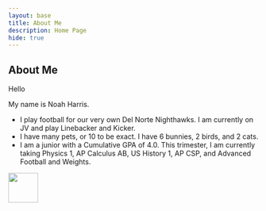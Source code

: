 ```yaml
---
layout: base
title: About Me 
description: Home Page
hide: true
---
```


## About Me
Hello

My name is Noah Harris.
- I play football for our very own Del Norte Nighthawks. I am currently on JV and play Linebacker and Kicker.
- I have many pets, or 10 to be exact. I have 6 bunnies, 2 birds, and 2 cats.
- I am a junior with a Cumulative GPA of 4.0. This trimester, I am currently taking Physics 1, AP Calculus AB, US History 1, AP CSP, and Advanced Football and Weights.



<td><img src="{{site.baseurl}}/images/logo.png" height="60" title="Pair" alt=""></td>
